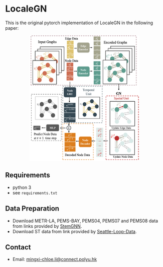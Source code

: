 # LocaleGN

This is the original pytorch implementation of LocaleGN in the following paper: 




<p align="center">
  <img width="350" height="400" src=LocaleGN_diagram.png>
</p>

## Requirements
- python 3
- see `requirements.txt`


## Data Preparation
- Download METR-LA, PEMS-BAY, PEMS04, PEMS07 and PEMS08 data from links provided by [StemGNN](https://github.com/microsoft/StemGNN). 
- Download ST data from link provided by [Seattle-Loop-Data](https://github.com/zhiyongc/Seattle-Loop-Data).   

## Contact 
- Email: mingxi-chloe.li@connect.polyu.hk





